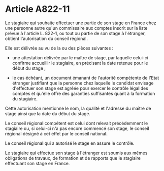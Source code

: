 # Article A822-11

Le stagiaire qui souhaite effectuer une partie de son stage en France chez une personne autre qu'un commissaire aux comptes inscrit sur la liste prévue à l'article L. 822-1, ou tout ou partie de son stage à l'étranger, obtient l'autorisation du conseil régional.

Elle est délivrée au vu de la ou des pièces suivantes :

- une attestation délivrée par le maître de stage, par laquelle celui-ci confirme accueillir le stagiaire, en précisant la date retenue pour le début du stage ;

- le cas échéant, un document émanant de l'autorité compétente de l'Etat étranger justifiant que la personne chez laquelle le candidat envisage d'effectuer son stage est agréée pour exercer le contrôle légal des comptes et qu'elle offre des garanties suffisantes quant à la formation du stagiaire.

Cette autorisation mentionne le nom, la qualité et l'adresse du maître de stage ainsi que la date du début du stage.

Le conseil régional compétent est celui dont relevait précédemment le stagiaire ou, si celui-ci n'a pas encore commencé son stage, le conseil régional désigné à cet effet par le conseil national.

Le conseil régional qui a autorisé le stage en assure le contrôle.

Le stagiaire qui effectue son stage à l'étranger est soumis aux mêmes obligations de travaux, de formation et de rapports que le stagiaire effectuant son stage en France.

